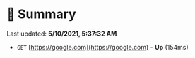 # 📖 Summary
Last updated: **5/10/2021, 5:37:32 AM**

- `GET` [https://google.com](https://google.com) - **Up** (154ms)
